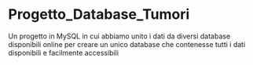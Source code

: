 # Progetto_Database_Tumori
Un progetto in MySQL in cui abbiamo unito i dati da diversi database disponibili online per creare un unico database che contenesse tutti i dati disponibili e facilmente accessibili
